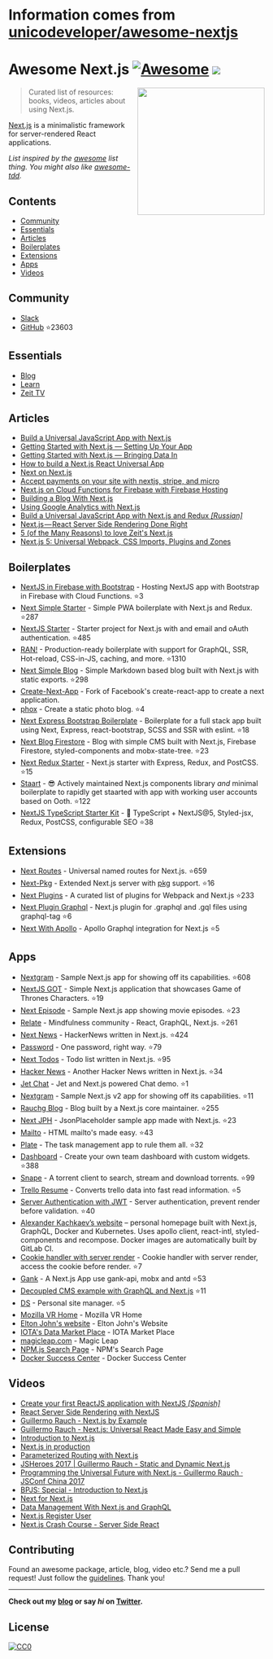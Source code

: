 # Information comes from [unicodeveloper/awesome-nextjs](https://github.com/unicodeveloper/awesome-nextjs)
# Awesome Next.js [![Awesome](https://cdn.rawgit.com/sindresorhus/awesome/d7305f38d29fed78fa85652e3a63e154dd8e8829/media/badge.svg)](https://github.com/sindresorhus/awesome) ![](https://img.shields.io/badge/unicodeveloper-approved-brightgreen.svg)

[<img src="https://rawgit.com/ooade/awesome-nextjs/master/nextjs-logo.svg" align="right" width="250">](https://github.com/zeit/next.js)

> Curated list of resources: books, videos, articles about using Next.js.

[Next.js](https://github.com/zeit/next.js) is a minimalistic framework for server-rendered React applications.

*List inspired by the [awesome](https://github.com/sindresorhus/awesome) list thing. You might also like [awesome-tdd](https://github.com/unicodeveloper/awesome-tdd).*

## Contents
- [Community](#community)
- [Essentials](#essentials)
- [Articles](#articles)
- [Boilerplates](#boilerplates)
- [Extensions](#extensions)
- [Apps](#apps)
- [Videos](#videos)

## Community
* [Slack](https://zeit.chat)
* [GitHub](https://github.com/zeit/next.js) :star:23603

## Essentials
* [Blog](https://zeit.co/blog/next)
* [Learn](https://learnnextjs.com/)
* [Zeit TV](https://zeit.co/tv)

## Articles
 * [Build a Universal JavaScript App with Next.js](https://auth0.com/blog/building-universal-apps-with-nextjs)
 * [Getting Started with Next.js — Setting Up Your App](https://labs.redantler.com/getting-started-with-next-js-article-one-a1d9780ea9e0#.863nl4wnq)
 * [Getting Started with Next.js — Bringing Data In](https://labs.redantler.com/getting-started-with-next-js-bringing-data-in-bf40558698e2#.twjv5xk5w)
 * [How to build a Next.js React Universal App](https://medium.com/cosmicjs/how-to-build-a-next-js-react-universal-app-e610a0bc2124#.b8ayt9f39)
 * [Next on Next.js](https://jsmantra.com/next-on-next-js-1a134505f346#.sf2f64u4r)
 * [Accept payments on your site with nextjs, stripe, and micro](https://hackernoon.com/accept-payments-on-your-site-with-nextjs-stripe-and-micro-371de95b22d5?source=activity---post_recommended)
 * [Next.js on Cloud Functions for Firebase with Firebase Hosting](https://medium.com/@jthegedus/next-js-on-cloud-functions-for-firebase-with-firebase-hosting-7911465298f2)
 * [Building a Blog With Next.js](https://timber.io/blog/building-a-blog-with-next-js)
 * [Using Google Analytics with Next.js](https://malloc.fi/using-google-analytics-with-next-js)
 * [Build a Universal JavaScript App with Next.js and Redux _[Russian]_](https://habrahabr.ru/post/323588/)
 * [Next.js — React Server Side Rendering Done Right](https://hackernoon.com/next-js-react-server-side-rendering-done-right-f9700078a3b6)
 * [5 (of the Many Reasons) to love Zeit's Next.js](https://www.codementor.io/tgreco/5-of-the-many-things-to-love-about-zeit-s-next-js-bpszu99g1)
 * [Next.js 5: Universal Webpack, CSS Imports, Plugins and Zones](https://zeit.co/blog/next5)


## Boilerplates
* [NextJS in Firebase with Bootstrap](https://github.com/ananddayalan/nextjs-in-firebase-with-bootstrap) - Hosting NextJS app with Bootstrap in Firebase with Cloud Functions. :star:3
* [Next Simple Starter](https://github.com/ooade/NextSimpleStarter) - Simple PWA boilerplate with Next.js and Redux. :star:287
* [NextJS Starter](https://github.com/iaincollins/nextjs-starter) - Starter project for Next.js with and email and oAuth authentication. :star:485
* [RAN!](https://github.com/sly777/ran) - Production-ready boilerplate with support for GraphQL, SSR, Hot-reload, CSS-in-JS, caching, and more. :star:1310
* [Next Simple Blog](https://github.com/tscanlin/next-blog) - Simple Markdown based blog built with Next.js with static exports. :star:298
* [Create-Next-App](https://open.segment.com/create-next-app) - Fork of Facebook's create-react-app to create a next application.
* [phox](https://github.com/herschel666/phox) - Create a static photo blog. :star:4
* [Next Express Bootstrap Boilerplate](https://github.com/MustansirZia/next-express-bootstrap-boilerplate) - Boilerplate for a full stack app built using Next, Express, react-bootstrap, SCSS and SSR with eslint. :star:18
* [Next Blog Firestore](https://github.com/suevalov/next-blog-firestore) - Blog with simple CMS built with Next.js, Firebase Firestore, styled-components and mobx-state-tree. :star:23
* [Next Redux Starter](https://github.com/CodementorIO/nextjs-redux-starter) - Next.js starter with Express, Redux, and PostCSS. :star:15
* [Staart](https://github.com/nmaro/staart) - 😎 Actively maintained Next.js components library *and* minimal boilerplate to rapidly get staarted with app with working user accounts based on Ooth. :star:122
* [NextJS TypeScript Starter Kit](https://github.com/deptno/next.js-typescript-starter-kit) - :tada: TypeScript + NextJS@5, Styled-jsx, Redux, PostCSS, configurable SEO :star:38

## Extensions
* [Next Routes](https://github.com/fridays/next-routes) - Universal named routes for Next.js. :star:659
* [Next-Pkg](https://github.com/onready/next-pkg) - Extended Next.js server with [pkg](https://github.com/zeit/pkg) support. :star:16
* [Next Plugins](https://github.com/zeit/next-plugins) - A curated list of plugins for Webpack and Next.js :star:233
* [Next Plugin Graphql](https://github.com/lfades/next-plugin-graphql) - Next.js plugin for .graphql and .gql files using graphql-tag :star:6
* [Next With Apollo](https://github.com/lfades/next-with-apollo) - Apollo Graphql integration for Next.js :star:5

## Apps
* [Nextgram](https://github.com/zeit/nextgram) - Sample Next.js app for showing off its capabilities. :star:608
* [NextJS GOT](https://github.com/auth0-blog/nextjs-got) - Simple Next.js application that showcases Game of Thrones Characters. :star:19
* [Next Episode](https://github.com/timneutkens/next-episode) - Sample Next.js app showing movie episodes. :star:23
* [Relate](https://github.com/RelateNow/relate) - Mindfulness community - React, GraphQL, Next.js. :star:261
* [Next News](https://github.com/now-examples/next-news) - HackerNews written in Next.js. :star:424
* [Password](https://github.com/dotcypress/password) - One password, right way. :star:79
* [Next Todos](https://github.com/lipp/next-todos) - Todo list written in Next.js. :star:95
* [Hacker News](https://github.com/lipp/hackernews) - Another Hacker News written in Next.js. :star:34
* [Jet Chat](https://github.com/lipp/jet-chat) - Jet and Next.js powered Chat demo. :star:1
* [Nextgram](https://github.com/arunoda/nextgram) - Sample Next.js v2 app for showing off its capabilities. :star:11
* [Rauchg Blog](https://github.com/rauchg/blog) - Blog built by a Next.js core maintainer. :star:255
* [Next JPH](https://github.com/renatorib/next-jph) - JsonPlaceholder sample app made with Next.js. :star:23
* [Mailto](https://github.com/dawsbot/mailto) - HTML mailto's made easy. :star:43
* [Plate](https://github.com/knipferrc/plate) - The task management app to rule them all. :star:32
* [Dashboard](https://github.com/danielbayerlein/dashboard) - Create your own team dashboard with custom widgets. :star:388
* [Snape](https://github.com/ritz078/snape) - A torrent client to search, stream and download torrents. :star:99
* [Trello Resume](https://github.com/juliandavidmr/TrelloResume) - Converts trello data into fast read information. :star:5
* [Server Authentication with JWT](https://github.com/estrada9166/server-authentication-next.js) - Server authentication, prevent render before validation. :star:40
* [Alexander Kachkaev’s website](https://gitlab.com/kachkaev/website-frontend/) – personal homepage built with Next.js, GraphQL, Docker and Kubernetes. Uses apollo client, react-intl, styled-components and recompose. Docker images are automatically built by GitLab CI.
* [Cookie handler with server render](https://github.com/estrada9166/cookie-handler-next.js) - Cookie handler with server render, access the cookie before render. :star:7
* [Gank](https://github.com/OrangeXC/gank) - A Next.js App use gank-api, mobx and antd :star:53
* [Decoupled CMS example with GraphQL and Next.js](https://github.com/janit/decoupled-cms-nextjs-graphql) :star:11
* [DS](https://github.com/divyenduz/ds) - Personal site manager. :star:5
* [Mozilla VR Home](https://vr.mozilla.org/) - Mozilla VR Home
* [Elton John's website](https://www.eltonjohn.com) - Elton John's Website
* [IOTA's Data Market Place](https://data.iota.org/) - IOTA Market Place
* [magicleap.com](https://www.magicleap.com/) - Magic Leap
* [NPM.js Search Page](https://www.npmjs.com/search) - NPM's Search Page
* [Docker Success Center](https://success.docker.com) - Docker Success Center


## Videos

* [Create your first ReactJS application with NextJS _[Spanish]_](https://www.youtube.com/watch?v=-7Ft5LxPeWs)
* [React Server Side Rendering with NextJS](https://www.youtube.com/watch?v=JEBkh_vleTs&t)
* [Guillermo Rauch - Next.js by Example](https://www.youtube.com/watch?v=DLGJfa3Xv-0)
* [Guillermo Rauch - Next.js: Universal React Made Easy and Simple](https://www.youtube.com/watch?v=evaMpdSiZKk)
* [Introduction to Next.js](https://www.youtube.com/watch?v=Fnw3lNeH-XI)
* [Next.js in production](https://www.youtube.com/watch?v=h6rETZH6Ym0)
* [Parameterized Routing with Next.js](https://www.youtube.com/watch?v=2cJya4h5ync)
* [JSHeroes 2017 | Guillermo Rauch - Static and Dynamic Next.js](https://www.youtube.com/watch?v=lLNJsuXB4CI)
* [Programming the Universal Future with Next.js - Guillermo Rauch · JSConf China 2017](https://www.youtube.com/watch?v=w9Or7B4kTRY)
* [BPJS: Special - Introduction to Next.js](https://www.youtube.com/watch?v=4cfozXTyjWQ)
* [Next for Next.js](https://www.youtube.com/watch?v=ms2aOV06_qk)
* [Data Management With Next.js and GraphQL](https://www.youtube.com/watch?v=g_LA1quUIi8)
* [Next.js Register User](https://www.youtube.com/watch?v=oQ60Grn4RYQ)
* [Next.js Crash Course - Server Side React](https://www.youtube.com/watch?v=IkOVe40Sy0U)

## Contributing
Found an awesome package, article, blog, video etc.? Send me a pull request! Just follow the [guidelines](/CONTRIBUTING.md). Thank you!

---
**Check out my [blog](https://goodheads.io) or say *hi* on [Twitter](https://twitter.com/unicodeveloper).**

## License
[![CC0](http://mirrors.creativecommons.org/presskit/buttons/88x31/svg/cc-zero.svg)](http://creativecommons.org/publicdomain/zero/1.0/)

